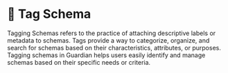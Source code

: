 # 📁 Tag Schema

Tagging Schemas refers to the practice of attaching descriptive labels or metadata to schemas. Tags provide a way to categorize, organize, and search for schemas based on their characteristics, attributes, or purposes. Tagging schemas in Guardian helps users easily identify and manage schemas based on their specific needs or criteria.
